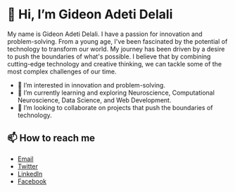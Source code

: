 # 👋 Hi, I’m Gideon Adeti Delali

My name is Gideon Adeti Delali. I have a passion for innovation and problem-solving. 
From a young age, I've been fascinated by the potential of technology to transform our world. 
My journey has been driven by a desire to push the boundaries of what's possible. 
I believe that by combining cutting-edge technology and creative thinking, we can tackle some of the most complex challenges of our time.

- 👀 I’m interested in innovation and problem-solving.
- 🌱 I’m currently learning and exploring Neuroscience, Computational Neuroscience, Data Science, and Web Development.
- 💞️ I’m looking to collaborate on projects that push the boundaries of technology.
  
## 📫 How to reach me

- [Email](mailto:1gideonadetidelali@gmail.com)
- [Twitter](https://twitter.com/1G_A_D) 
- [LinkedIn](https://www.linkedin.com/in/one-gad/)
- [Facebook](https://web.facebook.com/profile.php?id=61552780165728)

<!---
GideonAdeti/GideonAdeti is a ✨ special ✨ repository because its `README.md` (this file) appears on your GitHub profile.
You can click the Preview link to take a look at your changes.
--->

